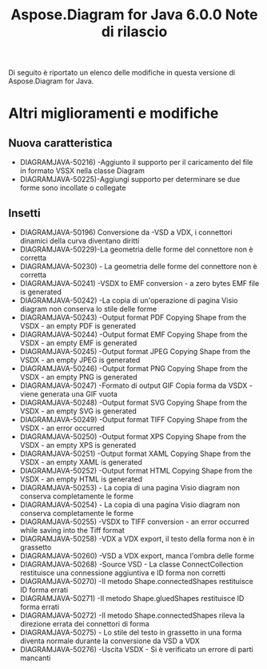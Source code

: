 ﻿---
title: Aspose.Diagram for Java 6.0.0 Note di rilascio
type: docs
weight: 120
url: /it/java/aspose-diagram-for-java-6-0-0-release-notes/
---
Di seguito è riportato un elenco delle modifiche in questa versione di Aspose.Diagram for Java.
# **Altri miglioramenti e modifiche**
## **Nuova caratteristica**
- DIAGRAMJAVA-50216) -Aggiunto il supporto per il caricamento del file in formato VSSX nella classe Diagram
- DIAGRAMJAVA-50225)-Aggiungi supporto per determinare se due forme sono incollate o collegate
## **Insetti**
- DIAGRAMJAVA-50196) Conversione da -VSD a VDX, i connettori dinamici della curva diventano diritti
- DIAGRAMJAVA-50229)-La geometria delle forme del connettore non è corretta
- DIAGRAMJAVA-50230) - La geometria delle forme del connettore non è corretta
- DIAGRAMJAVA-50241) -VSDX to EMF conversion - a zero bytes EMF file is generated
- DIAGRAMJAVA-50242) -La copia di un'operazione di pagina Visio diagram non conserva lo stile delle forme
- DIAGRAMJAVA-50243) -Output format PDF Copying Shape from the VSDX - an empty PDF is generated
- DIAGRAMJAVA-50244) -Output format EMF Copying Shape from the VSDX - an empty EMF is generated
- DIAGRAMJAVA-50245) -Output format JPEG Copying Shape from the VSDX - an empty JPEG is generated
- DIAGRAMJAVA-50246) -Output format PNG Copying Shape from the VSDX - an empty PNG is generated
- DIAGRAMJAVA-50247) -Formato di output GIF Copia forma da VSDX - viene generata una GIF vuota
- DIAGRAMJAVA-50248) -Output format SVG Copying Shape from the VSDX - an empty SVG is generated
- DIAGRAMJAVA-50249) -Output format TIFF Copying Shape from the VSDX - an error occurred
- DIAGRAMJAVA-50250) -Output format XPS Copying Shape from the VSDX - an empty XPS is generated
- DIAGRAMJAVA-50251) -Output format XAML Copying Shape from the VSDX - an empty XAML is generated
- DIAGRAMJAVA-50252) -Output format HTML Copying Shape from the VSDX - an empty HTML is generated
- DIAGRAMJAVA-50253) - La copia di una pagina Visio diagram non conserva completamente le forme
- DIAGRAMJAVA-50254) - La copia di una pagina Visio diagram non conserva completamente le forme
- DIAGRAMJAVA-50255) -VSDX to TIFF conversion - an error occurred while saving into the Tiff format
- DIAGRAMJAVA-50258) -VDX a VDX export, il testo della forma non è in grassetto
- DIAGRAMJAVA-50260) -VSD a VDX export, manca l'ombra delle forme
- DIAGRAMJAVA-50268) -Source VSD - La classe ConnectCollection restituisce una connessione aggiuntiva e ID forma non corretti
- DIAGRAMJAVA-50270) -Il metodo Shape.connectedShapes restituisce ID forma errati
- DIAGRAMJAVA-50271) -Il metodo Shape.gluedShapes restituisce ID forma errati
- DIAGRAMJAVA-50272) -Il metodo Shape.connectedShapes rileva la direzione errata dei connettori di forma
- DIAGRAMJAVA-50275) - Lo stile del testo in grassetto in una forma diventa normale durante la conversione da VSD a VDX
- DIAGRAMJAVA-50276) -Uscita VSDX - Si è verificato un errore di parti mancanti
